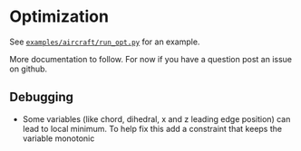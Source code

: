 # Optimization 

See [`examples/aircraft/run_opt.py`](https://github.com/joanibal/pyAVL/blob/master/examples/aircraft/run_opt.py) for an example. 

More documentation to follow. 
For now if you have a question post an issue on github.  


## Debugging
-  Some variables (like chord, dihedral, x and z leading edge position) can lead to local minimum. 
   To help fix this add a constraint that keeps the variable monotonic 
